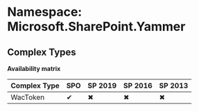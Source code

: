 # Namespace: Microsoft.SharePoint.Yammer

## Complex Types

**Availability matrix**

Complex Type | SPO | SP 2019 | SP 2016 | SP 2013
----------|-----|---------|---------|--------
WacToken | ✔ | ✖ | ✖ | ✖
